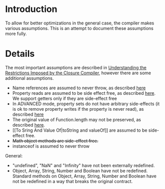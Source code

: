 # Introduction

To allow for better optimizations in the general case, the compiler makes various assumptions. This is an attempt to document these assumptions more fully.


# Details

The most important assumptions are described in 
[Understanding the Restrictions Imposed by the Closure Compiler](http://code.google.com/closure/compiler/docs/limitations.html), however there are some additional assumptions.

- Name references are assumed to never throw, as described [here](http://code.google.com/p/closure-compiler/issues/detail?id=64)
- Property reads are assumed to be side effect free, as described [here](http://code.google.com/p/closure-compiler/issues/detail?id=398). We support getters only if they are side-effect free
- In ADVANCED mode, property sets do not have arbitrary side-effects (it is ok to remove property writes if the property is never read), as described [here](http://code.google.com/p/closure-compiler/issues/detail?id=705)
- The original value of Function.length may not be preserved, as described [here](http://code.google.com/p/closure-compiler/issues/detail?id=253).
- [[To Sring And Value Of|toString and valueOf]] are assumed to be side-effect free.
- ~~Math object methods are side-effect free.~~
- instanceof is assumed to never throw

General:
- "undefined", "NaN" and "Infinity" have not been externally redefined.
- Object, Array, String, Number and Boolean have not be redefined. Standard methods on Object, Array, String, Number and Boolean have not be redefined in a way that breaks the original contract.
